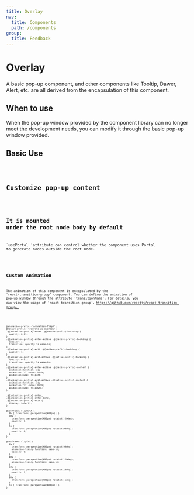 ```yaml
---
title: Overlay
nav:
  title: Components
  path: /components
group:
  title: Feedback
---
```


# Overlay

A basic pop-up component, and other components like Tooltip, Dawer, Alert, etc. are all derived from the encapsulation of this component.

## When to use

When the pop-up window provided by the component library can no longer meet the development needs, you can modify it through the basic pop-up window provided.

## Basic Use

<code src='./demo/basic.tsx'/>

## Customize pop-up content

<code src='./demo/custom.tsx'>

## It is mounted under the root node body by default

`usePortal 'attribute can control whether the component uses Portal to generate nodes outside the root node.

<code src='./demo/portal.tsx'/>

## Custom Animation

The animation of this component is encapsulated by the 'react-transition-group' component. You can define the animation of pop-up window through the attribute 'transitionName'. For details, you can view the usage of 'react-transition-group'，https://github.com/reactjs/react-transition-group。

<code src='./demo/customAnimation/customAnimation.tsx' />

``` less
@animation-prefix:~'animation-flipX';
@native-prefix:~'recycle-ui-overlay';
.@{animation-prefix}-enter .@{native-prefix}-backdrop {
  opacity: 0.01;
}
.@{animation-prefix}-enter-active .@{native-prefix}-backdrop {
  opacity: 1;
  transition: opacity 1s ease-in;
}
.@{animation-prefix}-exit .@{native-prefix}-backdrop {
  opacity: 1;
}
.@{animation-prefix}-exit-active .@{native-prefix}-backdrop {
  opacity: 0.01;
  transition: opacity 1s ease-in;
}
.@{animation-prefix}-enter-active .@{native-prefix}-content {
  animation-duration: 1s;
  animation-fill-mode: both;
  animation-name: flipInX;
}
.@{animation-prefix}-exit-active .@{native-prefix}-content {
  animation-duration: 1s;
  animation-fill-mode: both;
  animation-name: flipOutX;
}

.@{animation-prefix}-enter,
.@{animation-prefix}-enter-done,
.@{animation-prefix}-exit {
  display: inherit;
}

@keyframes flipOutX {
  0% { transform: perspective(400px); }
  30% {
    transform: perspective(400px) rotateX(-20deg);
    opacity: 1;
  }
  to {
    transform: perspective(400px) rotateX(90deg);
    opacity: 0;
  }
}

@keyframes flipInX {
  0% {
    transform: perspective(400px) rotateX(90deg);
    animation-timing-function: ease-in;
    opacity: 0;
  }
  40% {
    transform: perspective(400px) rotateX(-20deg);
    animation-timing-function: ease-in;
  }
  60% {
    transform: perspective(400px) rotateX(10deg);
    opacity: 1;
  }
  80% {
    transform: perspective(400px) rotateX(-5deg);
  }
  to { transform: perspective(400px); }
}

```